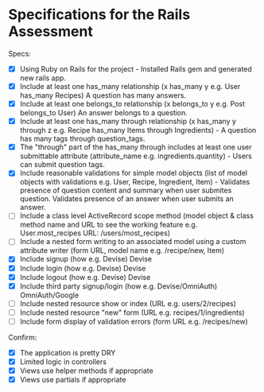 # Specifications for the Rails Assessment

Specs:
- [x] Using Ruby on Rails for the project - Installed Rails gem and generated new rails app.
- [x] Include at least one has_many relationship (x has_many y e.g. User has_many Recipes) A question has many answers.
- [x] Include at least one belongs_to relationship (x belongs_to y e.g. Post belongs_to User) An answer belongs to a question.
- [x] Include at least one has_many through relationship (x has_many y through z e.g. Recipe has_many Items through Ingredients) - A question has many tags through question_tags.
- [x] The "through" part of the has_many through includes at least one user submittable attribute (attribute_name e.g. ingredients.quantity) - Users can submit question tags.
- [x] Include reasonable validations for simple model objects (list of model objects with validations e.g. User, Recipe, Ingredient, Item) - Validates presence of question content and summary when user submites question. Validates presence of an answer when user submits an answer.
- [ ] Include a class level ActiveRecord scope method (model object & class method name and URL to see the working feature e.g. User.most_recipes URL: /users/most_recipes)
- [ ] Include a nested form writing to an associated model using a custom attribute writer (form URL, model name e.g. /recipe/new, Item)
- [x] Include signup (how e.g. Devise) Devise
- [x] Include login (how e.g. Devise) Devise
- [x] Include logout (how e.g. Devise) Devise
- [x] Include third party signup/login (how e.g. Devise/OmniAuth) OmniAuth/Google
- [ ] Include nested resource show or index (URL e.g. users/2/recipes)
- [ ] Include nested resource "new" form (URL e.g. recipes/1/ingredients)
- [ ] Include form display of validation errors (form URL e.g. /recipes/new)

Confirm:
- [x] The application is pretty DRY
- [x] Limited logic in controllers
- [x] Views use helper methods if appropriate
- [x] Views use partials if appropriate